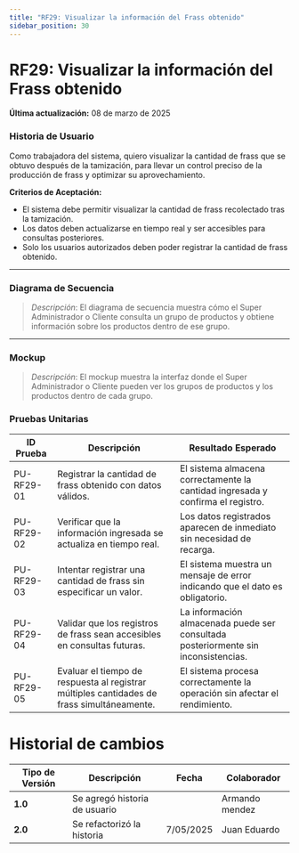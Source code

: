 ```yaml
---
title: "RF29: Visualizar la información del Frass obtenido"  
sidebar_position: 30
---
```


# RF29: Visualizar la información del Frass obtenido

**Última actualización:** 08 de marzo de 2025

### Historia de Usuario
Como trabajadora del sistema, quiero visualizar la cantidad de frass que se obtuvo después de la tamización, para llevar un control preciso de la producción de frass y optimizar su aprovechamiento.

  **Criterios de Aceptación:**
  - El sistema debe permitir visualizar la cantidad de frass recolectado tras la tamización.
  - Los datos deben actualizarse en tiempo real y ser accesibles para consultas posteriores.
  - Solo los usuarios autorizados deben poder registrar la cantidad de frass obtenido.

---

### Diagrama de Secuencia

> *Descripción*: El diagrama de secuencia muestra cómo el Super Administrador o Cliente consulta un grupo de productos y obtiene información sobre los productos dentro de ese grupo.

---

### Mockup

> *Descripción*: El mockup muestra la interfaz donde el Super Administrador o Cliente pueden ver los grupos de productos y los productos dentro de cada grupo.

### Pruebas Unitarias 
| ID Prueba  | Descripción                                               | Resultado Esperado  |
|------------|-----------------------------------------------------------|---------------------|
| PU-RF29-01 | Registrar la cantidad de frass obtenido con datos válidos. | El sistema almacena correctamente la cantidad ingresada y confirma el registro. |
| PU-RF29-02 | Verificar que la información ingresada se actualiza en tiempo real. | Los datos registrados aparecen de inmediato sin necesidad de recarga. |
| PU-RF29-03 | Intentar registrar una cantidad de frass sin especificar un valor. | El sistema muestra un mensaje de error indicando que el dato es obligatorio. |
| PU-RF29-04 | Validar que los registros de frass sean accesibles en consultas futuras. | La información almacenada puede ser consultada posteriormente sin inconsistencias. |
| PU-RF29-05 | Evaluar el tiempo de respuesta al registrar múltiples cantidades de frass simultáneamente. | El sistema procesa correctamente la operación sin afectar el rendimiento. |

# Historial de cambios
| **Tipo de Versión** | **Descripción**                      | **Fecha** | **Colaborador**   |
| ------------------- | ------------------------------------ | --------- | ----------------- |
| **1.0**             | Se agregó historia de usuario        |           | Armando mendez    |
| **2.0**             | Se refactorizó la historia           | 7/05/2025 | Juan Eduardo      |